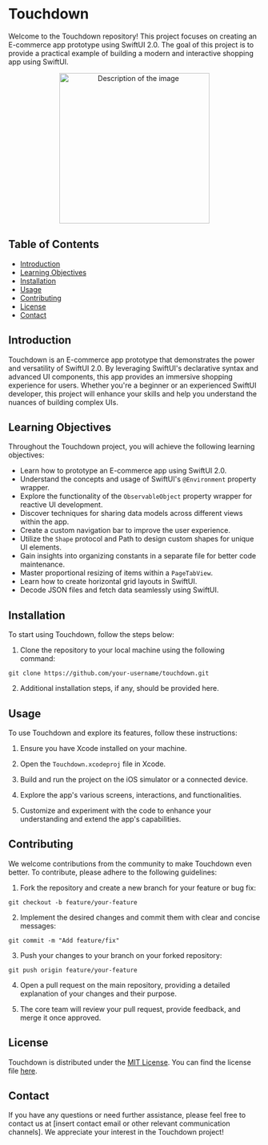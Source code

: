 # Touchdown

Welcome to the Touchdown repository! This project focuses on creating an E-commerce app prototype using SwiftUI 2.0. The goal of this project is to provide a practical example of building a modern and interactive shopping app using SwiftUI.

<p align="center">
  <img src="https://github.com/tacettinkustu/Touchdown/assets/51737508/cb544e65-2eaa-4d7e-abbd-3bda4d89a4ca" alt="Description of the image" width="300">
</p>

## Table of Contents

- [Introduction](#introduction)
- [Learning Objectives](#learning-objectives)
- [Installation](#installation)
- [Usage](#usage)
- [Contributing](#contributing)
- [License](#license)
- [Contact](#contact)

## Introduction

Touchdown is an E-commerce app prototype that demonstrates the power and versatility of SwiftUI 2.0. By leveraging SwiftUI's declarative syntax and advanced UI components, this app provides an immersive shopping experience for users. Whether you're a beginner or an experienced SwiftUI developer, this project will enhance your skills and help you understand the nuances of building complex UIs.

## Learning Objectives

Throughout the Touchdown project, you will achieve the following learning objectives:

- Learn how to prototype an E-commerce app using SwiftUI 2.0.
- Understand the concepts and usage of SwiftUI's `@Environment` property wrapper.
- Explore the functionality of the `ObservableObject` property wrapper for reactive UI development.
- Discover techniques for sharing data models across different views within the app.
- Create a custom navigation bar to improve the user experience.
- Utilize the `Shape` protocol and Path to design custom shapes for unique UI elements.
- Gain insights into organizing constants in a separate file for better code maintenance.
- Master proportional resizing of items within a `PageTabView`.
- Learn how to create horizontal grid layouts in SwiftUI.
- Decode JSON files and fetch data seamlessly using SwiftUI.

## Installation

To start using Touchdown, follow the steps below:

1. Clone the repository to your local machine using the following command:

```shell
git clone https://github.com/your-username/touchdown.git
```

2. Additional installation steps, if any, should be provided here.

## Usage

To use Touchdown and explore its features, follow these instructions:

1. Ensure you have Xcode installed on your machine.

2. Open the `Touchdown.xcodeproj` file in Xcode.

3. Build and run the project on the iOS simulator or a connected device.

4. Explore the app's various screens, interactions, and functionalities.

5. Customize and experiment with the code to enhance your understanding and extend the app's capabilities.

## Contributing

We welcome contributions from the community to make Touchdown even better. To contribute, please adhere to the following guidelines:

1. Fork the repository and create a new branch for your feature or bug fix:

```shell
git checkout -b feature/your-feature
```

2. Implement the desired changes and commit them with clear and concise messages:

```shell
git commit -m "Add feature/fix"
```

3. Push your changes to your branch on your forked repository:

```shell
git push origin feature/your-feature
```

4. Open a pull request on the main repository, providing a detailed explanation of your changes and their purpose.

5. The core team will review your pull request, provide feedback, and merge it once approved.

## License

Touchdown is distributed under the [MIT License](LICENSE). You can find the license file [here](LICENSE).

## Contact

If you have any questions or need further assistance, please feel free to contact us at [insert contact email or other relevant communication channels]. We appreciate your interest in the Touchdown project!
